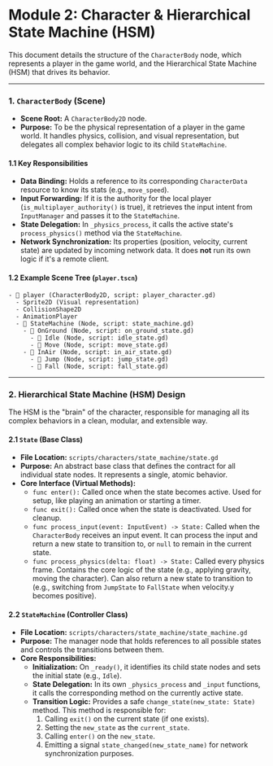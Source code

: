 # Module 2: Character & Hierarchical State Machine (HSM)

This document details the structure of the `CharacterBody` node, which represents a player in the game world, and the Hierarchical State Machine (HSM) that drives its behavior.

---

### **1. `CharacterBody` (Scene)**

- **Scene Root:** A `CharacterBody2D` node.
- **Purpose:** To be the physical representation of a player in the game world. It handles physics, collision, and visual representation, but delegates all complex behavior logic to its child `StateMachine`.

#### **1.1 Key Responsibilities**

- **Data Binding:** Holds a reference to its corresponding `CharacterData` resource to know its stats (e.g., `move_speed`).
- **Input Forwarding:** If it is the authority for the local player (`is_multiplayer_authority()` is true), it retrieves the input intent from `InputManager` and passes it to the `StateMachine`.
- **State Delegation:** In `_physics_process`, it calls the active state's `process_physics()` method via the `StateMachine`.
- **Network Synchronization:** Its properties (position, velocity, current state) are updated by incoming network data. It does **not** run its own logic if it's a remote client.

#### **1.2 Example Scene Tree (`player.tscn`)**

```
- 📜 player (CharacterBody2D, script: player_character.gd)
  - Sprite2D (Visual representation)
  - CollisionShape2D
  - AnimationPlayer
  - 📜 StateMachine (Node, script: state_machine.gd)
    - 📜 OnGround (Node, script: on_ground_state.gd)
      - 📜 Idle (Node, script: idle_state.gd)
      - 📜 Move (Node, script: move_state.gd)
    - 📜 InAir (Node, script: in_air_state.gd)
      - 📜 Jump (Node, script: jump_state.gd)
      - 📜 Fall (Node, script: fall_state.gd)
```

---

### **2. Hierarchical State Machine (HSM) Design**

The HSM is the "brain" of the character, responsible for managing all its complex behaviors in a clean, modular, and extensible way.

#### **2.1 `State` (Base Class)**

- **File Location:** `scripts/characters/state_machine/state.gd`
- **Purpose:** An abstract base class that defines the contract for all individual state nodes. It represents a single, atomic behavior.
- **Core Interface (Virtual Methods):**
  - `func enter():` Called once when the state becomes active. Used for setup, like playing an animation or starting a timer.
  - `func exit():` Called once when the state is deactivated. Used for cleanup.
  - `func process_input(event: InputEvent) -> State:` Called when the `CharacterBody` receives an input event. It can process the input and return a new state to transition to, or `null` to remain in the current state.
  - `func process_physics(delta: float) -> State:` Called every physics frame. Contains the core logic of the state (e.g., applying gravity, moving the character). Can also return a new state to transition to (e.g., switching from `JumpState` to `FallState` when velocity.y becomes positive).

#### **2.2 `StateMachine` (Controller Class)**

- **File Location:** `scripts/characters/state_machine/state_machine.gd`
- **Purpose:** The manager node that holds references to all possible states and controls the transitions between them.
- **Core Responsibilities:**
  - **Initialization:** On `_ready()`, it identifies its child state nodes and sets the initial state (e.g., `Idle`).
  - **State Delegation:** In its own `_physics_process` and `_input` functions, it calls the corresponding method on the currently active state.
  - **Transition Logic:** Provides a safe `change_state(new_state: State)` method. This method is responsible for:
    1. Calling `exit()` on the current state (if one exists).
    2. Setting the `new_state` as the `current_state`.
    3. Calling `enter()` on the `new_state`.
    4. Emitting a signal `state_changed(new_state_name)` for network synchronization purposes.
